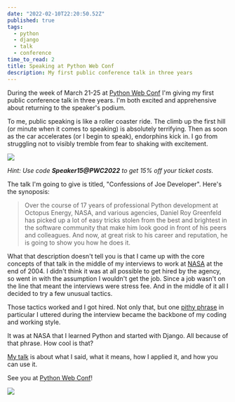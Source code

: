 ```yaml
---
date: "2022-02-10T22:20:50.52Z"
published: true
tags:
  - python
  - django
  - talk
  - conference
time_to_read: 2
title: Speaking at Python Web Conf
description: My first public conference talk in three years
---
```


During the week of March 21-25 at [Python Web Conf](https://2022.pythonwebconf.com) I'm giving my first public conference talk in three years.  I'm both excited and apprehensive about returning to the speaker's podium.

To me, public speaking is like a roller coaster ride. The climb up the first hill (or minute when it comes to speaking) is absolutely terrifying. Then as soon as the car accelerates (or I begin to speak), endorphins kick in. I go from struggling not to visibly tremble from fear to shaking with excitement.

[![](https://f004.backblazeb2.com/file/daniel-feldroy-com/public/images/PWC2022-daniel-roy-greenfeld.png)](https://2022.pythonwebconf.com/presentations/confessions-of-joe-developer)

*Hint: Use code **Speaker15@PWC2022** to get 15% off your ticket costs.*

The talk I'm going to give is titled, "Confessions of Joe Developer". Here's the synoposis: 

> Over the course of 17 years of professional Python development at Octopus Energy, NASA, and various agencies, Daniel Roy Greenfeld has picked up a lot of easy tricks stolen from the best and brightest in the software community that make him look good in front of his peers and colleagues. And now, at great risk to his career and reputation, he is going to show you how he does it.

What that description doesn't tell you is that I came up with the core concepts of that talk in the middle of my interviews to work at [NASA](https://www.nasa.gov/) at the end of 2004. I didn't think it was at all possible to get hired by the agency, so went in with the assumption I wouldn't get the job. Since a job wasn't on the line that meant the interviews were stress fee. And in the middle of it all I decided to try a few unusual tactics. 

Those tactics worked and I got hired. Not only that, but one [pithy phrase](https://www.vocabulary.com/dictionary/pithy) in particular I uttered during the interview became the backbone of my coding and working style.

It was at NASA that I learned Python and started with Django. All because of that phrase. How cool is that?

[My talk](https://2022.pythonwebconf.com/presentations/confessions-of-joe-developer) is about what I said, what it means, how I applied it, and how you can use it.

See you at [Python Web Conf](https://2022.pythonwebconf.com)! 

[![](https://f004.backblazeb2.com/file/daniel-feldroy-com/public/images/2022.pythonwebconf.png)](https://2022.pythonwebconf.com)